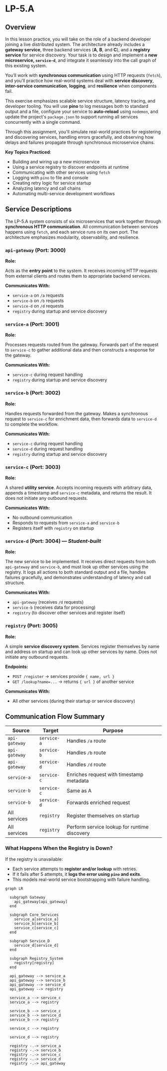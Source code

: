 # LP-5.A

## Overview

In this lesson practice, you will take on the role of a backend developer joining a live distributed system. The architecture already includes a **gateway service**, three backend services (**A**, **B**, and **C**), and a **registry service** for service discovery. Your task is to design and implement a **new microservice, `service-d`**, and integrate it seamlessly into the call graph of this existing system.

You’ll work with **synchronous communication** using HTTP requests (`fetch`), and you'll practice how real-world systems deal with **service discovery**, **inter-service communication**, **logging**, and **resilience** when components fail.

This exercise emphasizes scalable service structure, latency tracing, and developer tooling. You will use **pino** to log messages both to standard output and a file, configure your service to **auto-reload** using `nodemon`, and update the project's `package.json` to support running all services concurrently with a single command.

Through this assignment, you'll simulate real-world practices for registering and discovering services, handling errors gracefully, and observing how delays and failures propagate through synchronous microservice chains.

**Key Topics Practiced**:

- Building and wiring up a new microservice
- Using a service registry to discover endpoints at runtime
- Communicating with other services using `fetch`
- Logging with `pino` to file and console
- Creating retry logic for service startup
- Analyzing latency and call chains
- Automating multi-service development workflows

## Service Descriptions

The LP-5.A system consists of six microservices that work together through **synchronous HTTP communication**. All communication between services happens using `fetch`, and each service runs on its own port. The architecture emphasizes modularity, observability, and resilience.

### `api-gateway` (Port: 3000)

**Role:**  

Acts as the **entry point** to the system. It receives incoming HTTP requests from external clients and routes them to appropriate backend services.

**Communicates With:**

- `service-a` on `/a` requests
- `service-b` on `/b` requests
- `service-d` on `/d` requests
- `registry` during startup and service discovery

### `service-a` (Port: 3001)

**Role:**  

Processes requests routed from the gateway. Forwards part of the request to `service-c` to gather additional data and then constructs a response for the gateway.

**Communicates With:**

- `service-c` during request handling
- `registry` during startup and service discovery

### `service-b` (Port: 3002)

**Role:**  

Handles requests forwarded from the gateway. Makes a synchronous request to `service-c` for enrichment data, then forwards data to `service-d` to complete the workflow.

**Communicates With:**

- `service-c` during request handling
- `service-d` during request handling
- `registry` during startup and service discovery

### `service-c` (Port: 3003)

**Role:**  

A shared **utility service**. Accepts incoming requests with arbitrary data, appends a timestamp and `service-c` metadata, and returns the result. It does not initiate any outbound requests.

**Communicates With:**

- No outbound communication
- Responds to requests from `service-a` and `service-b`
- Registers itself with `registry` on startup

### `service-d` (Port: 3004) — *Student-built*

**Role:**  

The new service to be implemented. It receives direct requests from both `api-gateway` and `service-b`, and must look up other services using the registry. It logs all actions to both standard output and a file, handles failures gracefully, and demonstrates understanding of latency and call structure.

**Communicates With:**

- `api-gateway` (receives `/d` requests)
- `service-b` (receives data for processing)
- `registry` (to discover other services and register itself)

### `registry` (Port: 3005)

**Role:**  

A simple **service discovery system**. Services register themselves by name and address on startup and can look up other services by name. Does not initiate any outbound requests.

**Endpoints:**

- `POST /register` → services provide `{ name, url }`
- `GET /lookup?name=...` → returns `{ url }` of another service

**Communicates With:**

- All other services (during their startup or service discovery)

## Communication Flow Summary

| Source        | Target      | Purpose                                      |
| ------------- | ----------- | -------------------------------------------- |
| `api-gateway` | `service-a` | Handles `/a` route                           |
| `api-gateway` | `service-b` | Handles `/b` route                           |
| `api-gateway` | `service-d` | Handles `/d` route                           |
| `service-a`   | `service-c` | Enriches request with timestamp metadata     |
| `service-b`   | `service-c` | Same as A                                    |
| `service-b`   | `service-d` | Forwards enriched request                    |
| All services  | `registry`  | Register themselves on startup               |
| All services  | `registry`  | Perform service lookup for runtime discovery |

### What Happens When the Registry is Down?

If the registry is unavailable:

- Each service attempts to **register and/or lookup** with retries.
- If it fails after 5 attempts, it **logs the error using `pino` and exits**.
- This models real-world service bootstrapping with failure handling.

```mermaid
graph LR

  subgraph Gateway
    api_gateway[api_gateway]
  end

  subgraph Core_Services
    service_a[service_a]
    service_b[service_b]
    service_c[service_c]
  end

  subgraph Service_D
    service_d[service_d]
  end

  subgraph Registry_System
    registry[registry]
  end

  api_gateway --> service_a
  api_gateway --> service_b
  api_gateway --> service_d
  api_gateway --> registry

  service_a --> service_c
  service_a --> registry

  service_b --> service_c
  service_b --> service_d
  service_b --> registry

  service_c --> registry

  service_d --> registry

  registry -.-> service_a
  registry -.-> service_b
  registry -.-> service_c
  registry -.-> service_d
  registry -.-> api_gateway
```

